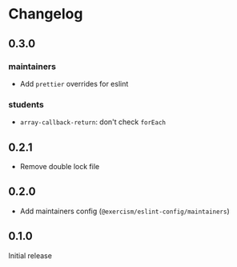 # Changelog

## 0.3.0

### maintainers

- Add `prettier` overrides for eslint

### students

- `array-callback-return`: don't check `forEach`

## 0.2.1

- Remove double lock file

## 0.2.0

- Add maintainers config (`@exercism/eslint-config/maintainers`)

## 0.1.0

Initial release